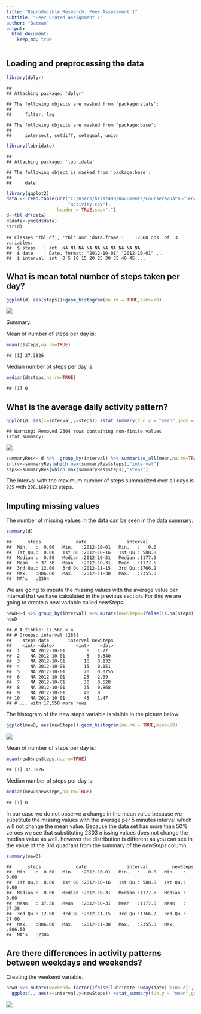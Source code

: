 ```yaml
---
title: "Reproducible Research: Peer Assessment 1"
subtitle: "Peer Grated Assignment 1"
author: "Batman"
output: 
  html_document:
    keep_md: true
---
```



## Loading and preprocessing the data


```r
library(dplyr)
```

```
## 
## Attaching package: 'dplyr'
```

```
## The following objects are masked from 'package:stats':
## 
##     filter, lag
```

```
## The following objects are masked from 'package:base':
## 
##     intersect, setdiff, setequal, union
```

```r
library(lubridate)
```

```
## 
## Attaching package: 'lubridate'
```

```
## The following object is masked from 'package:base':
## 
##     date
```

```r
library(ggplot2)
data <- read.table(unz("C:/Users/hrist499/Documents/Coursera/DataScience/RepData_PeerAssessment1/activity.zip",
                       "activity.csv"),
                   header = TRUE,sep=",")
d<-tbl_df(data)
d$date<-ymd(d$date)
str(d)
```

```
## Classes 'tbl_df', 'tbl' and 'data.frame':	17568 obs. of  3 variables:
##  $ steps   : int  NA NA NA NA NA NA NA NA NA NA ...
##  $ date    : Date, format: "2012-10-01" "2012-10-01" ...
##  $ interval: int  0 5 10 15 20 25 30 35 40 45 ...
```

## What is mean total number of steps taken per day?

```r
ggplot(d, aes(steps))+geom_histogram(na.rm = TRUE,bins=50)
```

![](PA1_Danail_final_files/figure-html/mean-1.png)<!-- -->

Summary:

Mean  of number of steps per day is:

```r
mean(d$steps,na.rm=TRUE) 
```

```
## [1] 37.3826
```
Median number of steps per day is:


```r
median(d$steps,na.rm=TRUE) 
```

```
## [1] 0
```

## What is the average daily activity pattern?




```r
ggplot(d, aes(x=interval,y=steps)) +stat_summary(fun.y = "mean",geom = "line")
```

```
## Warning: Removed 2304 rows containing non-finite values (stat_summary).
```

![](PA1_Danail_final_files/figure-html/dailyPatern-1.png)<!-- -->

```r
summaryRes<- d %>%  group_by(interval) %>% summarize_all(mean,na.rm=TRUE)
intrv<-summaryRes[which.max(summaryRes$steps),"interval"]
stps<-summaryRes[which.max(summaryRes$steps),"steps"]
```

The interval with the maximum number of steps summarized over all days is ``835`` with ``206.1698113`` steps.

## Imputing missing values
 
 The number of missing values in the data can be seen in the data summary:

```r
summary(d)
```

```
##      steps             date               interval     
##  Min.   :  0.00   Min.   :2012-10-01   Min.   :   0.0  
##  1st Qu.:  0.00   1st Qu.:2012-10-16   1st Qu.: 588.8  
##  Median :  0.00   Median :2012-10-31   Median :1177.5  
##  Mean   : 37.38   Mean   :2012-10-31   Mean   :1177.5  
##  3rd Qu.: 12.00   3rd Qu.:2012-11-15   3rd Qu.:1766.2  
##  Max.   :806.00   Max.   :2012-11-30   Max.   :2355.0  
##  NA's   :2304
```
We are going to impute the missing values with the average value per interval that we have calculated in the previous section.
For this we are going to create a new variable called *newSteps*.


```r
newD<-d %>% group_by(interval) %>% mutate(newSteps=ifelse(is.na(steps),mean(steps,na.rm = TRUE),steps) )
newD
```

```
## # A tibble: 17,568 x 4
## # Groups: interval [288]
##    steps date       interval newSteps
##    <int> <date>        <int>    <dbl>
##  1    NA 2012-10-01        0   1.72  
##  2    NA 2012-10-01        5   0.340 
##  3    NA 2012-10-01       10   0.132 
##  4    NA 2012-10-01       15   0.151 
##  5    NA 2012-10-01       20   0.0755
##  6    NA 2012-10-01       25   2.09  
##  7    NA 2012-10-01       30   0.528 
##  8    NA 2012-10-01       35   0.868 
##  9    NA 2012-10-01       40   0     
## 10    NA 2012-10-01       45   1.47  
## # ... with 17,558 more rows
```

The histogram of the new steps variable is visible in the picture below:

```r
ggplot(newD, aes(newSteps))+geom_histogram(na.rm = TRUE,bins=50)
```

![](PA1_Danail_final_files/figure-html/unnamed-chunk-3-1.png)<!-- -->

Mean  of number of steps per day is:

```r
mean(newD$newSteps,na.rm=TRUE) 
```

```
## [1] 37.3826
```

Median number of steps per day is:


```r
median(newD$newSteps,na.rm=TRUE) 
```

```
## [1] 0
```
In our case we do not observe a change in the mean value because we substitute the missing values with the average per 5 minutes interval which will not change the mean value. Because the data set has more than 50% zeroes  we see that substituting 2303  missing values does not change the median value as well. however the distribution is different as you can see in the value of the 3rd quadrant from the summary of the *newSteps* column.

```r
summary(newD)
```

```
##      steps             date               interval         newSteps     
##  Min.   :  0.00   Min.   :2012-10-01   Min.   :   0.0   Min.   :  0.00  
##  1st Qu.:  0.00   1st Qu.:2012-10-16   1st Qu.: 588.8   1st Qu.:  0.00  
##  Median :  0.00   Median :2012-10-31   Median :1177.5   Median :  0.00  
##  Mean   : 37.38   Mean   :2012-10-31   Mean   :1177.5   Mean   : 37.38  
##  3rd Qu.: 12.00   3rd Qu.:2012-11-15   3rd Qu.:1766.2   3rd Qu.: 27.00  
##  Max.   :806.00   Max.   :2012-11-30   Max.   :2355.0   Max.   :806.00  
##  NA's   :2304
```
## Are there differences in activity patterns between weekdays and weekends?
Creating the weekend variable.


```r
newD %>% mutate(weekend= factor(ifelse(lubridate::wday(date) %in% c(1, 7),"Weekend","weekday"))) %>% 
  ggplot(., aes(x=interval,y=newSteps)) +stat_summary(fun.y = "mean",geom = "line")+facet_grid(weekend~.)
```

![](PA1_Danail_final_files/figure-html/unnamed-chunk-7-1.png)<!-- -->
